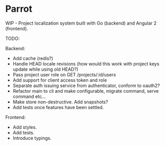 # Parrot
WIP - Project localization system built with Go (backend) and Angular 2 (frontend).

TODO:

Backend:
- Add cache (redis?)
- Handle HEAD locale revisions (how would this work with project keys update while using old HEAD?)
- Pass project user role on GET /projects/:id/users
- Add support for client access token and role
- Separate auth issuing service from authenticator, conform to oauth2?
- Refactor main to cli and make configurable, migrate command, serve command etc...
- Make store non-destructive. Add snapshots?
- Add tests once features have been settled.

Frontend:
- Add styles.
- Add tests.
- Introduce typings.
